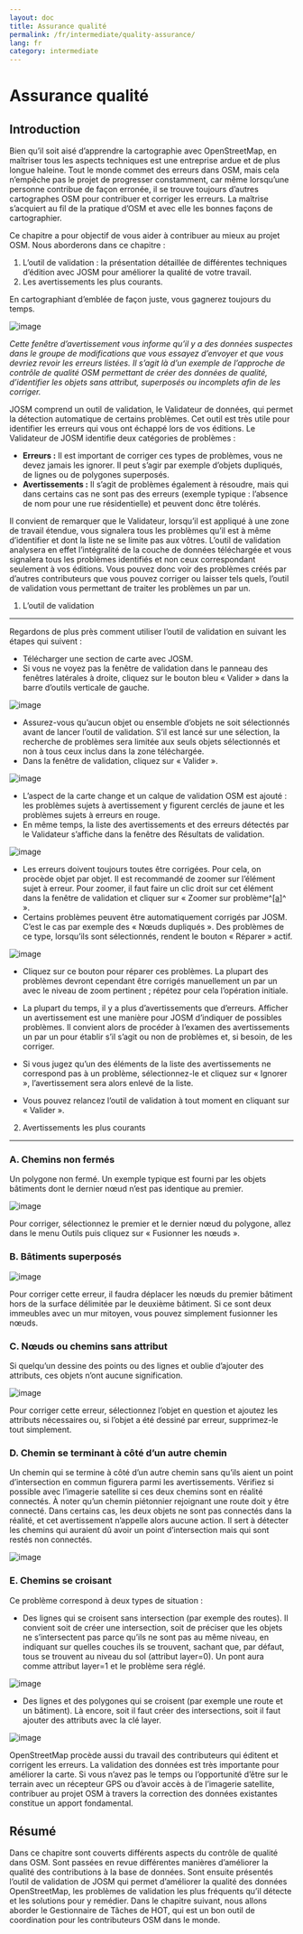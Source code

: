 ```yaml
---
layout: doc
title: Assurance qualité
permalink: /fr/intermediate/quality-assurance/
lang: fr
category: intermediate
---
```



Assurance qualité
==================

Introduction
------------

Bien qu’il soit aisé d’apprendre la cartographie avec OpenStreetMap, en
maîtriser tous les aspects techniques est une entreprise ardue et de
plus longue haleine. Tout le monde commet des erreurs dans OSM, mais
cela n’empêche pas le projet de progresser constamment, car même
lorsqu’une personne contribue de façon erronée, il se trouve toujours
d’autres cartographes OSM pour contribuer et corriger les erreurs. La
maîtrise s’acquiert au fil de la pratique d’OSM et avec elle les bonnes
façons de cartographier.

Ce chapitre a pour objectif de vous aider à contribuer au mieux au
projet OSM. Nous aborderons dans ce chapitre :

1.  L’outil de validation : la présentation détaillée de différentes
    techniques d’édition avec JOSM pour améliorer la qualité de votre
    travail.
2.  Les avertissements les plus courants.

En cartographiant d’emblée de façon juste, vous gagnerez toujours du
temps.

![image](/images/fr/0300-12-27-quality-assurance/image07.png)

*Cette fenêtre d’avertissement vous informe qu’il y a des données
suspectes dans le groupe de modifications que vous essayez d’envoyer et
que vous devriez revoir les erreurs listées. Il s’agit là d’un exemple
de l’approche de contrôle de qualité OSM permettant de créer des données
de qualité, d’identifier les objets sans attribut, superposés ou
incomplets afin de les corriger.*

JOSM comprend un outil de validation, le Validateur de données, qui
permet la détection automatique de certains problèmes. Cet outil est
très utile pour identifier les erreurs qui vous ont échappé lors de vos
éditions. Le Validateur de JOSM identifie deux catégories de problèmes :

-   **Erreurs :** Il est important de corriger ces types de problèmes, vous
    ne devez jamais les ignorer. Il peut s’agir par exemple d’objets
    dupliqués, de lignes ou de polygones superposés.
-   **Avertissements :** Il s’agit de problèmes également à résoudre, mais
    qui dans certains cas ne sont pas des erreurs (exemple typique :
    l’absence de nom pour une rue résidentielle) et peuvent donc être
    tolérés.

Il convient de remarquer que le Validateur, lorsqu’il est appliqué à une
zone de travail étendue, vous signalera tous les problèmes qu’il est à
même d’identifier et dont la liste ne se limite pas aux vôtres. L’outil
de validation analysera en effet l’intégralité de la couche de données
téléchargée et vous signalera tous les problèmes identifiés et non ceux
correspondant seulement à vos éditions. Vous pouvez donc voir des
problèmes créés par d’autres contributeurs que vous pouvez corriger ou
laisser tels quels, l’outil de validation vous permettant de traiter les
problèmes un par un.

1. L’outil de validation
------------------------

Regardons de plus près comment utiliser l’outil de validation en suivant
les étapes qui suivent :

-   Télécharger une section de carte avec JOSM.
-   Si vous ne voyez pas la fenêtre de validation dans le panneau des
    fenêtres latérales à droite, cliquez sur le bouton bleu « Valider »
    dans la barre d’outils verticale de gauche.

![image](/images/fr/0300-12-27-quality-assurance/image06.png)

-   Assurez-vous qu’aucun objet ou ensemble d’objets ne soit
    sélectionnés avant de lancer l’outil de validation. S’il est lancé
    sur une sélection, la recherche de problèmes sera limitée aux seuls
    objets sélectionnés et non à tous ceux inclus dans la zone
    téléchargée.
-   Dans la fenêtre de validation, cliquez sur « Valider ».

![image](/images/fr/0300-12-27-quality-assurance/image09.png)

-   L’aspect de la carte change et un calque de validation OSM est
    ajouté : les problèmes sujets à avertissement y figurent cerclés de
    jaune et les problèmes sujets à erreurs en rouge.
-   En même temps, la liste des avertissements et des erreurs détectés
    par le Validateur s’affiche dans la fenêtre des Résultats de
    validation.

![image](/images/fr/0300-12-27-quality-assurance/image02.png)

-   Les erreurs doivent toujours toutes être corrigées. Pour cela, on
    procède objet par objet. Il est recommandé de zoomer sur l’élément
    sujet à erreur. Pour zoomer, il faut faire un clic droit sur cet
    élément dans la fenêtre de validation et cliquer sur « Zoomer sur
    problème^[[a]](#cmnt1)^ ».
-   Certains problèmes peuvent être automatiquement corrigés par JOSM.
    C’est le cas par exemple des « Nœuds dupliqués ». Des problèmes de
    ce type, lorsqu’ils sont sélectionnés, rendent le bouton « Réparer »
    actif.

![image](/images/fr/0300-12-27-quality-assurance/image03.png)

-   Cliquez sur ce bouton pour réparer ces problèmes. La plupart des
    problèmes devront cependant être corrigés manuellement un par un
    avec le niveau de zoom pertinent ; répétez pour cela l’opération
    initiale.

-   La plupart du temps, il y a plus d’avertissements que d’erreurs.
    Afficher un avertissement est une manière pour JOSM d’indiquer de
    possibles problèmes. Il convient alors de procéder à l’examen des
    avertissements un par un pour établir s’il s’agit ou non de
    problèmes et, si besoin, de les corriger.
-   Si vous jugez qu’un des éléments de la liste des avertissements ne
    correspond pas à un problème, sélectionnez-le et cliquez sur «
    Ignorer », l’avertissement sera alors enlevé de la liste.
-   Vous pouvez relancez l’outil de validation à tout moment en cliquant
    sur « Valider ».

2. Avertissements les plus courants
-------------------------------------

### A. Chemins non fermés

Un polygone non fermé. Un exemple typique est fourni par les objets
bâtiments dont le dernier nœud n’est pas identique au
premier.

![image](/images/fr/0300-12-27-quality-assurance/image08.png)

Pour corriger, sélectionnez le premier et le dernier nœud du polygone,
allez dans le menu Outils puis cliquez sur « Fusionner les nœuds ».

### B. Bâtiments superposés

![image](/images/fr/0300-12-27-quality-assurance/image00.png)

Pour corriger cette erreur, il faudra déplacer les nœuds du premier
bâtiment hors de la surface délimitée par le deuxième bâtiment. Si ce
sont deux immeubles avec un mur mitoyen, vous pouvez simplement
fusionner les nœuds.

### C. Nœuds ou chemins sans attribut

Si quelqu’un dessine des points ou des lignes et oublie d’ajouter des
attributs, ces objets n’ont aucune signification.

![image](/images/fr/0300-12-27-quality-assurance/image04.png)

Pour corriger cette erreur, sélectionnez l’objet en question et ajoutez
les attributs nécessaires ou, si l’objet a été dessiné par erreur,
supprimez-le tout simplement.

### D. Chemin se terminant à côté d’un autre chemin

Un chemin qui se termine à côté d’un autre chemin sans qu’ils aient un
point d’intersection en commun figurera parmi les avertissements.
Vérifiez si possible avec l’imagerie satellite si ces deux chemins sont
en réalité connectés. À noter qu’un chemin piétonnier rejoignant une
route doit y être connecté. Dans certains cas, les deux objets ne sont
pas connectés dans la réalité, et cet avertissement n’appelle alors
aucune action. Il sert à détecter les chemins qui
auraient dû avoir un point d’intersection mais qui sont restés non
connectés.

![image](/images/fr/0300-12-27-quality-assurance/image11.png)

### E. Chemins se croisant

Ce problème correspond à deux types de situation :

-   Des lignes qui se croisent sans intersection (par exemple des
    routes). Il convient soit de créer une intersection, soit de
    préciser que les objets ne s’intersectent pas parce qu’ils ne sont
    pas au même niveau, en indiquant sur quelles couches ils se
    trouvent, sachant que, par défaut, tous se trouvent au niveau du sol
    (attribut layer=0). Un pont aura comme attribut layer=1 et le
    problème sera réglé.

![image](/images/fr/0300-12-27-quality-assurance/image01.png)

-   Des lignes et des polygones qui se croisent (par exemple une route
    et un bâtiment). Là encore, soit il faut créer des intersections,
    soit il faut ajouter des attributs avec la clé layer.

![image](/images/fr/0300-12-27-quality-assurance/image05.png)

OpenStreetMap procède aussi du travail des contributeurs qui éditent et
corrigent les erreurs. La validation des données est très importante
pour améliorer la carte. Si vous n’avez pas le temps ou l’opportunité
d’être sur le terrain avec un récepteur GPS ou d’avoir accès à de
l’imagerie satellite, contribuer au projet OSM à travers la correction
des données existantes constitue un apport fondamental.

Résumé
--------

Dans ce chapitre sont couverts différents aspects du contrôle de qualité
dans OSM. Sont passées en revue différentes manières d’améliorer la
qualité des contributions à la base de données. Sont ensuite présentés
l’outil de validation de JOSM qui permet d’améliorer la qualité des
données OpenStreetMap, les problèmes de validation les plus fréquents
qu’il détecte et les solutions pour y remédier. Dans le chapitre
suivant, nous allons aborder le Gestionnaire de Tâches de HOT, qui est
un bon outil de coordination pour les contributeurs OSM dans le monde.
